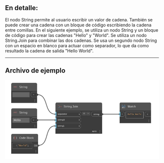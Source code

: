 ## En detalle:
El nodo String permite al usuario escribir un valor de cadena. También se puede crear una cadena con un bloque de código escribiendo la cadena entre comillas. En el siguiente ejemplo, se utiliza un nodo String y un bloque de código para crear las cadenas "Hello" y "World". Se utiliza un nodo String.Join para combinar las dos cadenas. Se usa un segundo nodo String con un espacio en blanco para actuar como separador, lo que da como resultado la cadena de salida "Hello World".
___
## Archivo de ejemplo

![String](./CoreNodeModels.Input.StringInput_img.jpg)


